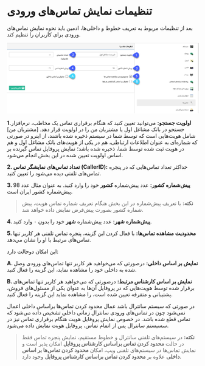 # تنظیمات نمایش تماس‌های ورودی 

بعد از تنظیمات مربوط به تعریف خطوط و داخلی‌ها، ادمین باید نحوه نمایش نماس‌های ورودی برای کاربران را تنظیم کند. 

![](calles.png)

**1.اولویت جستجو:** می‌توانید تعیین کنید که هنگام برقراری تماس یک مخاطب، نرم‌افزار جستجو در بانک مشاغل اول یا مشتریان من را در اولویت قرار دهد. [مشتریان من] شامل هویت‌هایی است که توسط شما در سیستم ذخیره شده باشند، از اینرو در صورتی که شماره‌ای به عنوان اطلاعات ارتباطی، هم در یکی از هویت‌های بانک مشاغل اول و هم در هویت ثبت شده توسط شما، ذخیره شده باشد؛ نمایش پروفایل تماس گیرنده بر اساس اولویت تعیین شده در این بخش انجام می‌شود.

**2. تعداد تماس‌های نمایشگر تماس (CallerID):** حداکثر تعداد تماس‌هایی که در پنجره تماس‌های تلفنی دیده می‌شود را تعیین کنید.


**3. پیش‌شماره کشور:** عدد پیش‌شماره **کشور** خود را وارد کنید. به عنوان مثال عدد 98 پبش‌شماره کشور ایران است.

> **نکته:** با تعریف پیش‌شماره در این بخش هنگام تعریف شماره تماس هویت، پیش شماره کشور بصورت پیش‌فرض نمایش داده خواهد شد.


**4. پیش‌شماره شهر:** عدد پیش‌شماره **شهر** خود را بدون ۰ وارد کنید.

**5. محدودیت مشاهده تماس‌ها:** با فعال کردن این گزینه، پنجره تماس تلفنی هر کاربر تنها تماس‌های مرتبط با او را نشان می‌دهد.

این امکان دوحالت دارد:

**A. نمایش بر اساس داخلی:** درصورتی که می‌خواهید هر کاربر تنها تماس‌های ورودی وصل شده به داخلی خود را مشاهده نماید، این گزینه را فعال کنید.

**B.  نمایش بر اساس کارشناس مرتبط:** درصورتی که می‌خواهید هر کاربر تنها تماس‌های برقرار شده توسط هویت‌هایی که در پروفایل آن‌ها به عنوان یکی از مسئول‌های فروش، پشتیبانی و متفرقه تعیین شده است، را مشاهده نماید این گزینه را فعال کنید.

در صورتی که سیستم سانترال باشد عمال محدود کردن تماس‌ها براساس داخلی اعمال نمی‌شود چون در تماس‌های ورودی سانترال زمانی داخلی تشخیص داده می‌شود که تماس قطع شده باشد. در خصوص نمایش پروفایل هویت هنگام برقراری تماس نیز در سسیستم سانترال پس از اتمام تماس، پروفایل هویت نمایش داده می‌شود.

> **نکته:** در سیستم‌های تلفنی سانترال و خطوط مستقیم، نمایش پنجره تماس فقط در حالت **محدود کردن تماس براساس کارشناس پروفایل** امکان پذیر است و نمایش تماس‌ها در سیستم‌های تلفنی ویپ، امکان **محدود کردن تماس‌ها بر اساس داخلی** علاوه بر **محدود کردن تماس براساس کارشناس پروفایل** وجود دارد.

